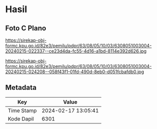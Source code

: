 # Hasil

## Foto C Plano

https://sirekap-obj-formc.kpu.go.id/82e3/pemilu/pdpr/63/08/05/10/03/6308051003004-20240215-022337--ce23d4da-fc55-4d16-a1bd-8114e392d626.jpg

https://sirekap-obj-formc.kpu.go.id/82e3/pemilu/pdpr/63/08/05/10/03/6308051003004-20240215-024208--058f43f1-01fd-490d-8eb0-d051fcbafdb0.jpg


## Metadata

| Key        | Value               |
| ---------- | ------------------- |
| Time Stamp | 2024-02-17 13:05:41 |
| Kode Dapil | 6301                |



